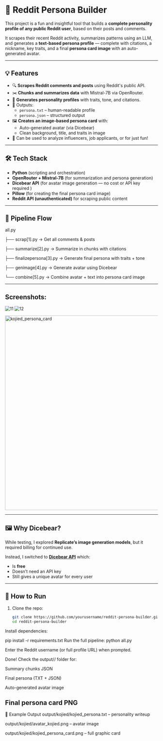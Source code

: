 # 🧠 Reddit Persona Builder

This project is a fun and insightful tool that builds a **complete personality profile of any public Reddit user**, based on their posts and comments.

It scrapes their recent Reddit activity, summarizes patterns using an LLM, and generates a **text-based persona profile** — complete with citations, a nickname, key traits, and a final **persona card image** with an auto-generated avatar.

---

## 💡 Features

- 🔍 **Scrapes Reddit comments and posts** using Reddit's public API.
- ✂️ **Chunks and summarizes data** with Mistral-7B via OpenRouter.
- 🧠 **Generates personality profiles** with traits, tone, and citations.
- 🧾 Outputs:
  - `persona.txt` – human-readable profile
  - `persona.json` – structured output
- 🖼️ **Creates an image-based persona card** with:
  - Auto-generated avatar (via Dicebear)
  - Clean background, title, and traits in image
- 🧪 Can be used to analyze influencers, job applicants, or for just fun!

---

## 🛠️ Tech Stack

- **Python** (scripting and orchestration)
- **OpenRouter + Mistral-7B** (for summarization and persona generation)
- **Dicebear API** (for avatar image generation — no cost or API key required )
- **Pillow** (for creating the final persona card image)
- **Reddit API (unauthenticated)** for scraping public content

---

## 🔄 Pipeline Flow

all.py

├── scrap[1].py → Get all comments & posts

├── summarize[2].py → Summarize in chunks with citations

├── finalizepersona[3].py → Generate final persona with traits + tone

├── genimage[4].py → Generate avatar using Dicebear

└── combine[5].py → Combine avatar + text into persona card image



---
## Screenshots:
![11](https://github.com/user-attachments/assets/6a517e06-8ddc-49b0-8647-143b210b909e)
![12](https://github.com/user-attachments/assets/8ab132e7-7ba1-44c8-b20b-1c559ba0e4d3)

<img width="1024" height="640" alt="kojied_persona_card" src="https://github.com/user-attachments/assets/744d2ed5-9b5a-44d0-b756-e19aa817f9a5" />


---

## 🖼️ Why Dicebear?

While testing,  I explored **Replicate’s image generation models**, but it required billing for continued use.

Instead, I switched to [**Dicebear API**](https://www.dicebear.com/) which:
- Is **free**
- Doesn’t need an API key
- Still gives a unique avatar for every user

---

## 🚀 How to Run

1. Clone the repo:
   ```bash
   git clone https://github.com/yourusername/reddit-persona-builder.git
   cd reddit-persona-builder
Install dependencies:

pip install -r requirements.txt
Run the full pipeline:
python all.py

Enter the Reddit username (or full profile URL) when prompted.

Done! Check the output/<username>/ folder for:

Summary chunks JSON

Final persona (TXT + JSON)

Auto-generated avatar image

Final persona card PNG
---
📝 Example Output
output/kojied/kojied_persona.txt – personality writeup

output/kojied/avatar_kojied.png – avatar image

output/kojied/kojied_persona_card.png – full graphic card

